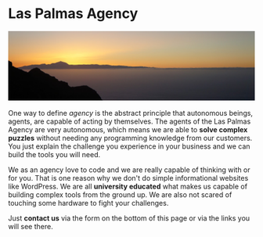 ---
---

# Las Palmas Agency

<span class="image main"><img src="/images/las-palmas-agency/header.jpg" alt="Adriaan van Rossum also has an agency" /></span>

One way to define *agency* is the abstract principle that autonomous beings, agents, are capable of acting by themselves. The agents of the Las Palmas Agency are very autonomous, which means we are able to **solve complex puzzles** without needing any programming knowledge from our customers. You just explain the challenge you experience in your business and we can build the tools you will need.

We as an agency love to code and we are really capable of thinking with or for you. That is one reason why we don't do simple informational websites like WordPress. We are all **university educated** what makes us capable of building complex tools from the ground up. We are also not scared of touching some hardware to fight your challenges.

Just **contact us** via the form on the bottom of this page or via the links you will see there.
